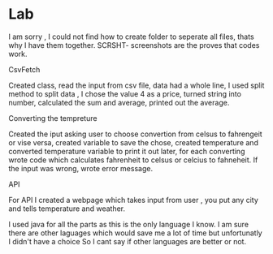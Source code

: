 # Lab

I am sorry , I could not find how to create folder to seperate all files, thats why I have them together.
SCRSHT- screenshots are the proves that codes work.

CsvFetch

Created class, read the input from csv file, data had a whole line, I used split method to split data  ,
I chose the value 4 as a price, turned string into number, calculated the sum and average, printed out the average.

Converting the tempreture

Created the iput asking user to choose convertion from celsus to fahrengeit or vise versa, 
created variable to save the chose, created temperature and converted temperature variable to print it out later,
for each converting wrote code which calculates fahrenheit to celsus or celcius to fahneheit.
If  the input was wrong, wrote error message.

API

For API I created a webpage which takes input from user , you put any city and tells temperature and weather. 

I used java for all the parts as this is the only language I know. 
I am sure there are other laguages which would save me a lot of time but unfortunatly I didn't have a choice
So I cant say if other languages are better or not. 
